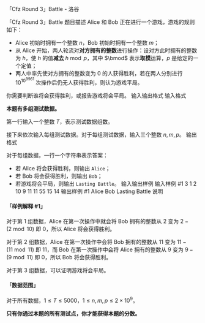 



「Cfz Round 3」Battle - 洛谷














「Cfz Round 3」Battle
题目描述
Alice 和 Bob 正在进行一个游戏，游戏的规则如下：

- Alice 初始时拥有一个整数 $n$，Bob 初始时拥有一个整数 $m$；
- 从 Alice 开始，两人轮流对**对方拥有的整数**进行操作：设对方此时拥有的整数为 $h$，使 $h$ 的值**减去** $h \bmod p$，其中 $\bmod$ 表示**取模**运算，$p$ 是给定的一个定值；
- 两人中率先使对方拥有的整数变为 $0$ 的人获得胜利，若在两人分别进行 $10^{10^{9961}}$ 次操作后仍无人获得胜利，则认为游戏平局。

你需要判断谁将会获得胜利，或报告游戏将会平局。
输入输出格式
输入格式

**本题有多组测试数据。**

第一行输入一个整数 $T$，表示测试数据组数。

接下来依次输入每组测试数据。对于每组测试数据，输入三个整数 $n,m,p$。
输出格式

对于每组数据，一行一个字符串表示答案：

- 若 Alice 将会获得胜利，则输出 `Alice`；
- 若 Bob 将会获得胜利，则输出 `Bob`；
- 若游戏将会平局，则输出 `Lasting Battle`。
输入输出样例
输入样例 #1
3
1 2 10
9 11 11
55 15 14
输出样例 #1
Alice
Bob
Lasting Battle
说明
#### 「样例解释 #1」

对于第 $1$ 组数据，Alice 在第一次操作中就会将 Bob 拥有的整数从 $2$ 变为 $2-(2\bmod 10)$ 即 $0$，所以 Alice 将会获得胜利。

对于第 $2$ 组数据，Alice 在第一次操作中会将 Bob 拥有的整数从 $11$ 变为 $11-(11\bmod 11)$ 即 $11$，而 Bob 在第一次操作中会将 Alice 拥有的整数从 $9$ 变为 $9-(9 \bmod 11)$ 即 $0$，所以 Bob 将会获得胜利。

对于第 $3$ 组数据，可以证明游戏将会平局。

#### 「数据范围」

对于所有数据，$1 \leq T \leq 5000$，$1 \leq n, m, p \leq 2\times 10^9$。

**只有你通过本题的所有测试点，你才能获得本题的分数。**






